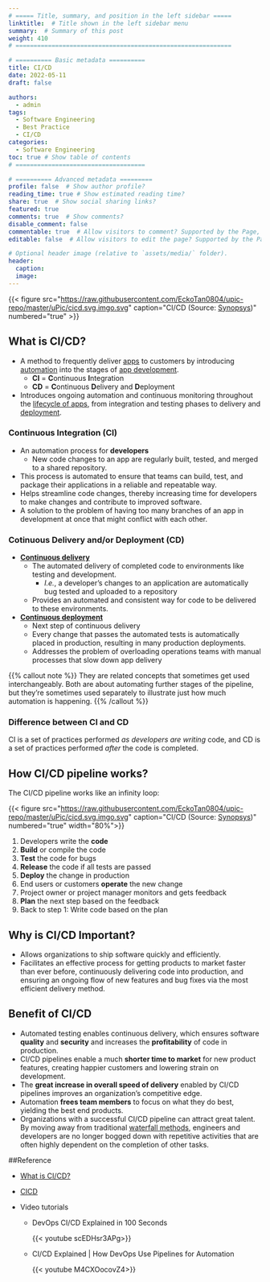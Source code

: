 ```yaml
---
# ===== Title, summary, and position in the left sidebar =====
linktitle:  # Title shown in the left sidebar menu
summary:  # Summary of this post
weight: 410
# ============================================================

# ========== Basic metadata ==========
title: CI/CD
date: 2022-05-11
draft: false

authors:
  - admin
tags:
  - Software Engineering
  - Best Practice
  - CI/CD
categories:
  - Software Engineering
toc: true # Show table of contents
# ====================================

# ========== Advanced metadata =========
profile: false  # Show author profile?
reading_time: true # Show estimated reading time?
share: true  # Show social sharing links?
featured: true
comments: true  # Show comments?
disable_comment: false
commentable: true  # Allow visitors to comment? Supported by the Page, Post, and Book content types.
editable: false  # Allow visitors to edit the page? Supported by the Page, Post, and Book content types.

# Optional header image (relative to `assets/media/` folder).
header:
  caption: 
  image:  
---
```


{{< figure src="https://raw.githubusercontent.com/EckoTan0804/upic-repo/master/uPic/cicd.svg.imgo.svg" caption="CI/CD (Source: [Synopsys](https://www.synopsys.com/glossary/what-is-cicd.html))" numbered="true" >}}





## What is CI/CD?

- A method to frequently deliver [apps](https://www.redhat.com/en/topics/cloud-native-apps) to customers by introducing [automation](https://www.redhat.com/en/topics/automation) into the stages of [app development](https://www.redhat.com/en/topics/cloud-native-apps/why-choose-red-hat-cloud-native).
  - **CI** = **C**ontinuous **I**ntegration
  - **CD** = **C**ontinuous **D**elivery and **D**eployment
- Introduces ongoing automation and continuous monitoring throughout the [lifecycle of apps](https://www.redhat.com/en/topics/devops/what-is-application-lifecycle-management-alm), from integration and testing phases to delivery and [deployment](https://www.redhat.com/en/topics/automation/what-is-deployment-automation). 

### Continuous Integration (CI)

- An automation process for **developers**
  - New code changes to an app are regularly built, tested, and merged to a shared repository.
- This process is automated to ensure that teams can build, test, and package their applications in a reliable and repeatable way.
- Helps streamline code changes, thereby increasing time for developers to make changes and contribute to improved software.
- A solution to the problem of having too many branches of an app in development at once that might conflict with each other.

### Cotinuous Delivery and/or Deployment (CD)

- **[Continuous delivery](https://www.synopsys.com/glossary/what-is-continuous-delivery.html)**
  - The automated delivery of completed code to environments like testing and development. 
    - *I.e.*, a developer’s changes to an application are automatically bug tested and uploaded to a repository
  - Provides an automated and consistent way for code to be delivered to these environments.
- [**Continuous deployment**](https://www.synopsys.com/glossary/what-is-continuous-development.html) 
  - Next step of continuous delivery
  - Every change that passes the automated tests is automatically placed in production, resulting in many production deployments.
  - Addresses the problem of overloading operations teams with manual processes that slow down app delivery

{{% callout note %}}
They are related concepts that sometimes get used interchangeably. Both are about automating further stages of the pipeline, but they’re sometimes used separately to illustrate just how much automation is happening.
{{% /callout %}}

### Difference between CI and CD

CI is a set of practices performed *as developers are writing* code, and CD is a set of practices performed *after* the code is completed.

## How CI/CD pipeline works?

The CI/CD pipeline works like an infinity loop:

{{< figure src="https://raw.githubusercontent.com/EckoTan0804/upic-repo/master/uPic/cicd.svg.imgo.svg" caption="CI/CD (Source: [Synopsys](https://www.synopsys.com/glossary/what-is-cicd.html))" numbered="true" width="80%">}}

1. Developers write the **code**
2. **Build** or compile the code
3. **Test** the code for bugs
4. **Release** the code if all tests are passed
5. **Deploy** the change in production
6. End users or customers **operate** the new change
7. Project owner or project manager monitors and gets feedback
8. **Plan** the next step based on the feedback
9. Back to step 1: Write code based on the plan

## Why is CI/CD Important?

- Allows organizations to ship software quickly and efficiently. 
- Facilitates an effective process for getting products to market faster than ever before, continuously delivering code into production, and ensuring an ongoing flow of new features and bug fixes via the most efficient delivery method. 

## Benefit of CI/CD

- Automated testing enables continuous delivery, which ensures software **quality** and **security** and increases the **profitability** of code in production.
- CI/CD pipelines enable a much **shorter time to market** for new product features, creating happier customers and lowering strain on development.
- The **great increase in overall speed of delivery** enabled by CI/CD pipelines improves an organization’s competitive edge.
- Automation **frees team members** to focus on what they do best, yielding the best end products.
- Organizations with a successful CI/CD pipeline can attract great talent. By moving away from traditional [waterfall methods](https://en.wikipedia.org/wiki/Waterfall_model), engineers and developers are no longer bogged down with repetitive activities that are often highly dependent on the completion of other tasks. 

##Reference

- [What is CI/CD?](https://www.redhat.com/en/topics/devops/what-is-ci-cd)

- [CICD](https://www.synopsys.com/glossary/what-is-cicd.html)

- Video tutorials

  - DevOps CI/CD Explained in 100 Seconds

    {{< youtube scEDHsr3APg>}}

  - CI/CD Explained | How DevOps Use Pipelines for Automation

    {{< youtube M4CXOocovZ4>}}

​		